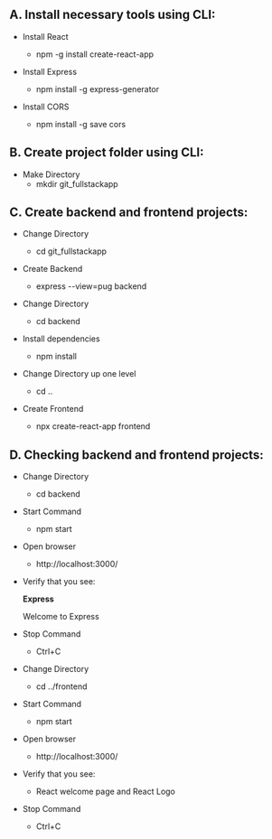 <h2>A. Install necessary tools using CLI:</h2>

* Install React
  * npm -g install create-react-app

* Install Express
  * npm install -g express-generator
  
* Install CORS
  * npm install -g save cors
  
<h2>B. Create project folder  using CLI:</h2>

* Make Directory
  * mkdir git_fullstackapp

<h2>C. Create backend and frontend projects:</h2>

* Change Directory
  * cd git_fullstackapp
  
* Create Backend
  * express --view=pug backend
  
* Change Directory
  * cd backend
  
* Install dependencies
  * npm install
  
* Change Directory up one level
  * cd ..
  
* Create Frontend
  * npx create-react-app frontend

<h2>D. Checking backend and frontend projects:</h2>

* Change Directory
  * cd backend
  
 * Start Command
   * npm start
   
 * Open browser
   * http://localhost:3000/
   
 * Verify that you see:
 
   <b>Express</b>
   
   Welcome to Express
   
 * Stop Command
   * Ctrl+C
   
 * Change Directory
   * cd ../frontend
   
 * Start Command
   * npm start
   
 * Open browser
   * http://localhost:3000/
   
 * Verify that you see:
   * React welcome page and React Logo
   
 * Stop Command
   * Ctrl+C
